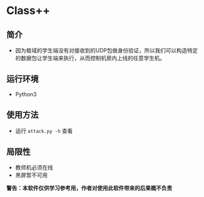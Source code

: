 # Class++

## 简介
* 因为极域的学生端没有对接收到的UDP包做身份验证，所以我们可以构造特定的数据包让学生端来执行，从而控制机房内上线的任意学生机。

## 运行环境
* Python3

## 使用方法
* 运行 `attack.py -h` 查看

## 局限性
* 教师机必须在线
* 黑屏暂不可用

**警告：本软件仅供学习参考用，作者对使用此软件带来的后果概不负责**
